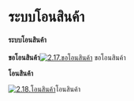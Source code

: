 # ระบบโอนสินค้า

#### ระบบโอนสินค้า

**ขอโอนสินค้า**[![2.17.ขอโอนสินค้า](/images/2.17.ขอโอนสินค้า.jpg)](/images/2.17.ขอโอนสินค้า.jpg) ขอโอนสินค้า



**โอนสินค้า**

[![2.18.โอนสินค้า](/images/2.18.โอนสินค้า.jpg)](/images/2.18.โอนสินค้า.jpg)โอนสินค้า



